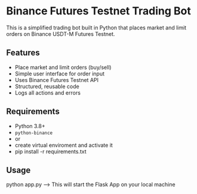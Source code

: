 # Binance Futures Testnet Trading Bot

This is a simplified trading bot built in Python that places market and limit orders on Binance USDT-M Futures Testnet.

## Features
- Place market and limit orders (buy/sell)
- Simple user interface for order input
- Uses Binance Futures Testnet API
- Structured, reusable code
- Logs all actions and errors

## Requirements
- Python 3.8+
- `python-binance`
- or
- create virtual enviroment and activate it
- pip install -r requirements.txt

## Usage
python app.py --> This will start the Flask App on your local machine
